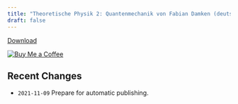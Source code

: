 ```yaml
---
title: "Theoretische Physik 2: Quantenmechanik von Fabian Damken (deutsch)"
draft: false
---
```


[Download](theo2-summary.pdf)

[![Buy Me a Coffee](https://img.buymeacoffee.com/button-api/?text=Buy%20Me%20a%20Coffee&emoji=&slug=fdamken&button_colour=FFDD00&font_colour=000000&font_family=Cookie&outline_colour=000000&coffee_colour=ffffff)](https://www.buymeacoffee.com/fdamken)

## Recent Changes
- `2021-11-09` Prepare for automatic publishing.

